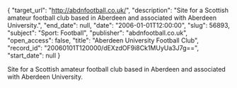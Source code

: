 {
  "target_url": "http://abdnfootball.co.uk/", 
  "description": "Site for a Scottish amateur football club based in Aberdeen and associated with Aberdeen University.", 
  "end_date": null, 
  "date": "2006-01-01T12:00:00", 
  "slug": 56893, 
  "subject": "Sport: Football", 
  "publisher": "abdnfootball.co.uk", 
  "open_access": false, 
  "title": "Aberdeen University Football Club", 
  "record_id": "20060101T120000/dEXzdOF9i8Ck1MUyUa3J7g==", 
  "start_date": null
}

Site for a Scottish amateur football club based in Aberdeen and associated with Aberdeen University.